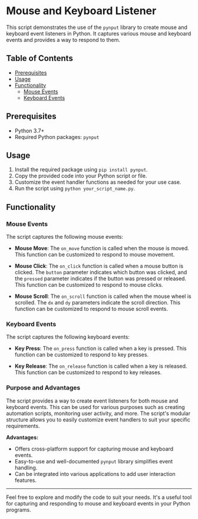 # Mouse and Keyboard Listener 

This script demonstrates the use of the `pynput` library to create mouse and keyboard event listeners in Python. It captures various mouse and keyboard events and provides a way to respond to them.

## Table of Contents

- [Prerequisites](#prerequisites)
- [Usage](#usage)
- [Functionality](#functionality)
    - [Mouse Events](#mouse-events)
    - [Keyboard Events](#keyboard-events)

## Prerequisites

- Python 3.7+
- Required Python packages: `pynput`

## Usage

1. Install the required package using `pip install pynput`.
2. Copy the provided code into your Python script or file.
3. Customize the event handler functions as needed for your use case.
4. Run the script using `python your_script_name.py`.

## Functionality

### Mouse Events

The script captures the following mouse events:
- **Mouse Move**: The `on_move` function is called when the mouse is moved. This function can be customized to respond to mouse movement.

- **Mouse Click**: The `on_click` function is called when a mouse button is clicked. The `button` parameter indicates which button was clicked, and the `pressed` parameter indicates if the button was pressed or released. This function can be customized to respond to mouse clicks.

- **Mouse Scroll**: The `on_scroll` function is called when the mouse wheel is scrolled. The `dx` and `dy` parameters indicate the scroll direction. This function can be customized to respond to mouse scroll events.

### Keyboard Events

The script captures the following keyboard events:
- **Key Press**: The `on_press` function is called when a key is pressed. This function can be customized to respond to key presses.

- **Key Release**: The `on_release` function is called when a key is released. This function can be customized to respond to key releases.

### Purpose and Advantages

The script provides a way to create event listeners for both mouse and keyboard events. This can be used for various purposes such as creating automation scripts, monitoring user activity, and more. The script's modular structure allows you to easily customize event handlers to suit your specific requirements.

**Advantages:**
- Offers cross-platform support for capturing mouse and keyboard events.
- Easy-to-use and well-documented `pynput` library simplifies event handling.
- Can be integrated into various applications to add user interaction features.

---

Feel free to explore and modify the code to suit your needs. It's a useful tool for capturing and responding to mouse and keyboard events in your Python programs.
